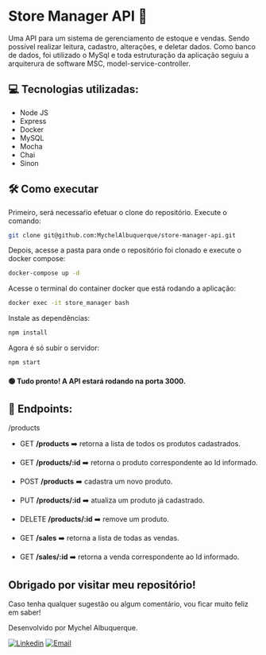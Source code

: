 # Store Manager API :convenience_store:

Uma API para um sistema de gerenciamento de estoque e vendas. Sendo possível realizar leitura, cadastro, alterações, e deletar dados. Como banco de dados, foi utilizado o MySql e toda estruturação da aplicação seguiu a arquiterura de software MSC, model-service-controller.

## :computer: Tecnologias utilizadas:

- Node JS
- Express 
- Docker
- MySQL
- Mocha
- Chai
- Sinon

## :hammer_and_wrench: Como executar 

Primeiro, será necessaŕio efetuar o clone do repositório. Execute o comando:

```bash
git clone git@github.com:MychelAlbuquerque/store-manager-api.git
```

Depois, acesse a pasta para onde o repositório foi clonado e execute o docker compose:
```bash
docker-compose up -d
```

Acesse o terminal do container docker que está rodando a aplicação:
```bash
docker exec -it store_manager bash
```

Instale as dependências:
```bash
npm install
```
Agora é só subir o servidor:
```bash
npm start
```
#### :green_circle: Tudo pronto! A API estará rodando na porta 3000.

## :electric_plug: Endpoints:

/products

- GET **/products**  :arrow_right:  retorna a lista de todos os produtos cadastrados.

- GET **/products/:id**  :arrow_right:  retorna o produto correspondente ao Id informado.

- POST **/products**  :arrow_right:  cadastra um novo produto.

- PUT **/products/:id**  :arrow_right:  atualiza um produto já cadastrado.

- DELETE **/products/:id**  :arrow_right:  remove um produto.

- GET **/sales**  :arrow_right:  retorna a lista de todas as vendas.

- GET **/sales/:id**  :arrow_right:  retorna a venda correspondente ao Id informado.

## Obrigado por visitar meu repositório! 

Caso tenha qualquer sugestão ou algum comentário, vou ficar muito feliz em saber!

Desenvolvido por Mychel Albuquerque.

[![Linkedin](https://img.shields.io/badge/LinkedIn-0077B5?style=for-the-badge&logo=linkedin&logoColor=white)](https://www.linkedin.com/in/mychel-albuquerque/) 
[![Email](https://img.shields.io/badge/Gmail-D14836?style=for-the-badge&logo=gmail&logoColor=white)](https://criarmeulink.com.br/u/1676914754)
